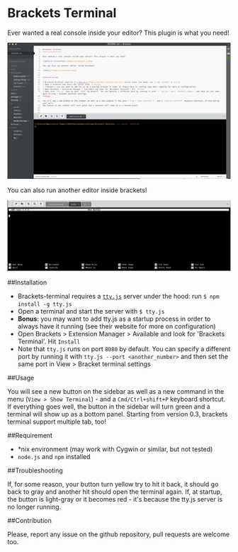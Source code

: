 Brackets Terminal
=================

Ever wanted a real console inside your editor? This plugin is what you need!

![general screenshot](images/screenshot_1.png)

You can also run another editor inside brackets!

![Nano](images/screenshot2.png)


##Installation

* Brackets-terminal requires a [`tty.js`](https://github.com/chjj/tty.js/) server under the hood: run `$ npm install -g tty.js`
* Open a terminal and start the server with `$ tty.js`
* **Bonus**: you may want to add tty.js as a startup process in order to always have it running (see their website for more on configuration)
* Open Brackets > Extension Manager > Available and look for 'Brackets Terminal'. Hit `Install`
* Note that `tty.js` runs on port `8080` by default. You can specify a different port by running it with `tty.js --port <another_number>` and then set the same port in View > Bracket terminal settings

##Usage

You will see a new button on the sidebar as well as a new command in the menu (`View > Show Terminal`) - and a `Cmd/Ctrl+shift+P` keyboard shortcut. If everything goes well,
the button in the sidebar will turn green and a terminal will show up as a bottom panel.
Starting from version 0.3, brackets terminal support multiple tab, too!



##Requirement

* \*nix environment (may work with Cygwin or similar, but not tested)
* `node.js` and `npm` installed


##Troubleshooting

If, for some reason, your button turn yellow try to hit it back, it should go back to gray and another hit should open the terminal again.
If, at startup, the button is light-gray or it becomes red - it's because the tty.js server is no longer running.

##Contribution

Please, report any issue on the github repository, pull requests are welcome too.

